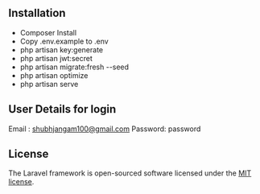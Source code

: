 
## Installation
- Composer Install
- Copy .env.example to .env
- php artisan key:generate
- php artisan jwt:secret
- php artisan migrate:fresh --seed
- php artisan optimize
- php artisan serve

## User Details for login

Email : shubhjangam100@gmail.com
Password: password

## License

The Laravel framework is open-sourced software licensed under the [MIT license](https://opensource.org/licenses/MIT).
